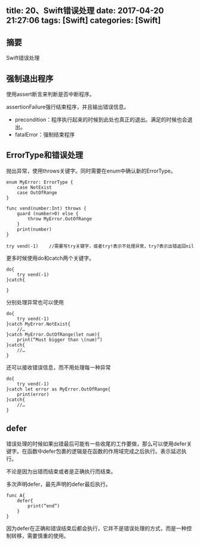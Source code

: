 title: 20、Swift错误处理
date: 2017-04-20 21:27:06
tags: [Swift]
categories: [Swift]
---

## 摘要
Swift错误处理
<!--more-->


## 强制退出程序
	
使用assert断言来判断是否中断程序。
	
assertionFailure强行结束程序，并且输出错误信息。
	
* precondition：程序执行起来的时候到此处也真正的退出。满足的时候也会退出。
* fatalError：强制结束程序

## ErrorType和错误处理
	
抛出异常，使用throws关键字。同时需要在enum中确认新的ErrorType。

	enum MyError: ErrorType {  
		case NotExist
		case OutOfRange
	}

	func vend(number:Int) throws {
		guard (number>0) else {
			throw MyError.OutOfRange
		}
		print(number)
	}

	try vend(-1)	//需要写try关键字，或者try!表示不处理异常，try?表示出错返回nil

更多时候使用do和catch两个关键字。

	do{
		try vend(-1)
	}catch{

	}

分别处理异常也可以使用

	do{
		try vend(-1)
	}catch MyError.NotExist{
		//…
	}catch MyError.OutOfRange(let num){
		print(“Must bigger than \(num)”)
	}catch{
		//…
	}

还可以接收错误信息，而不用处理每一种异常

	do{
		try vend(-1)
	}catch let error as MyError.OutOfRange{
		print(error)
	}catch{
		//…
	}

## defer
	
错误处理的时候如果出错最后可能有一些收尾的工作要做，那么可以使用defer关键字。在函数中defer包裹的逻辑是在函数的作用域完成之后执行。表示延迟执行。
	
不论是因为出错而结束或者是正确执行而结束。
	
多次声明defer，最先声明的defer最后执行。

	func A{
		defer{
			print(“end”)
		}
	}
	
因为defer在正确和错误结束后都会执行，它并不是错误处理的方式，而是一种控制转移，需要慎重的使用。

